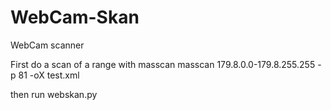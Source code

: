 # WebCam-Skan
WebCam scanner

First do a scan of a range with masscan
masscan 179.8.0.0-179.8.255.255 -p 81 -oX test.xml

then run webskan.py
